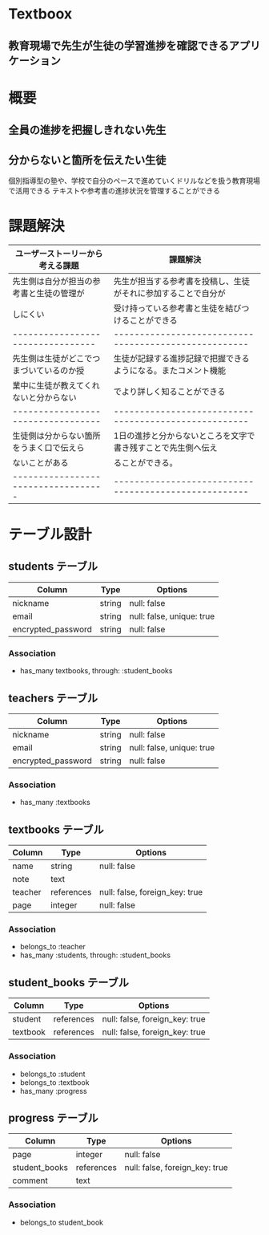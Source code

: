 # Textboox
## 教育現場で先生が生徒の学習進捗を確認できるアプリケーション

# 概要

## 全員の進捗を把握しきれない先生
## 分からないと箇所を伝えたい生徒

個別指導型の塾や、学校で自分のペースで進めていくドリルなどを扱う教育現場で活用できる
テキストや参考書の進捗状況を管理することができる

# 課題解決

|  ユーザーストーリーから考える課題       |                     課題解決                          |
| --------------------------------- | ---------------------------------------------------- |
| 先生側は自分が担当の参考書と生徒の管理が | 先生が担当する参考書を投稿し、生徒がそれに参加することで自分が |
| しにくい                            | 受け持っている参考書と生徒を結びつけることができる           |
| --------------------------------- | ----------------------------------------------------- |
| 先生側は生徒がどこでつまづいているのか授 | 生徒が記録する進捗記録で把握できるようになる。またコメント機能  |
| 業中に生徒が教えてくれないと分からない   | でより詳しく知ることができる                              |
| ---------------------------------- | -----------------------------------------------------|
| 生徒側は分からない箇所をうまく口で伝えら  | 1日の進捗と分からないところを文字で書き残すことで先生側へ伝え  |
| ないことがある                       | ることができる。                                        |
| -----------------------------------| -----------------------------------------------------|

# テーブル設計

## students テーブル

| Column             | Type    | Options                   |
| ------------------ | ------- | ------------------------- | 
| nickname           | string  | null: false               |
| email              | string  | null: false, unique: true |
| encrypted_password | string  | null: false               |

### Association

- has_many textbooks, through: :student_books


## teachers テーブル

| Column             | Type    | Options                   |
| ------------------ | ------- | ------------------------- | 
| nickname           | string  | null: false               |
| email              | string  | null: false, unique: true |
| encrypted_password | string  | null: false               |

### Association

- has_many :textbooks


## textbooks テーブル

| Column  | Type       | Options                        |
| ------- | ---------- | ------------------------------ | 
| name    | string     | null: false                    |
| note    | text       |                                |
| teacher | references | null: false, foreign_key: true |
| page    | integer    | null: false

### Association

- belongs_to :teacher
- has_many :students, through: :student_books


## student_books テーブル

| Column   | Type       | Options                        |
| -------- | ---------- | ------------------------------ | 
| student  | references | null: false, foreign_key: true |
| textbook | references | null: false, foreign_key: true |

### Association

- belongs_to :student
- belongs_to :textbook
- has_many :progress


## progress テーブル

| Column        | Type       | Options                        |
| ------------- | ---------- | ------------------------------ | 
| page          | integer    | null: false                    |
| student_books | references | null: false, foreign_key: true |
| comment       | text       |                                |

### Association

- belongs_to student_book